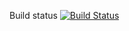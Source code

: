 Build status [![Build Status](http://104.131.159.56:8080/buildStatus/icon?job=phone-store-develop&style=plastic)](http://104.131.159.56:8080/job/phone-store-develop/)